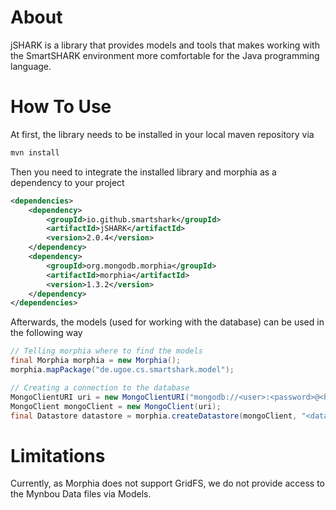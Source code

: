 About
=====
jSHARK is a library that provides models and tools that makes working with the SmartSHARK environment more comfortable
for the Java programming language.


How To Use
==========

At first, the library needs to be installed in your local maven repository via 

```bash
mvn install
```

Then you need to integrate the installed library and morphia as a dependency to your project
```xml
<dependencies>
    <dependency>
        <groupId>io.github.smartshark</groupId>
        <artifactId>jSHARK</artifactId>
        <version>2.0.4</version>
    </dependency>
    <dependency>
        <groupId>org.mongodb.morphia</groupId>
        <artifactId>morphia</artifactId>
        <version>1.3.2</version>
    </dependency>
</dependencies>
```

Afterwards, the models (used for working with the database) can be used in the following way

```java
// Telling morphia where to find the models
final Morphia morphia = new Morphia();
morphia.mapPackage("de.ugoe.cs.smartshark.model");

// Creating a connection to the database
MongoClientURI uri = new MongoClientURI("mongodb://<user>:<password>@<host>:<port>/?authSource=<authentication>");
MongoClient mongoClient = new MongoClient(uri);
final Datastore datastore = morphia.createDatastore(mongoClient, "<database_name>");
```


Limitations
===========
Currently, as Morphia does not support GridFS, we do not provide access to the Mynbou Data files via Models.
